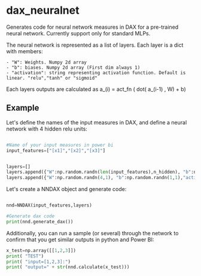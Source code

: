 # dax_neuralnet

Generates code for neural network measures in DAX for a pre-trained neural network.
Currently support only for standard MLPs.

The neural network is represented as a list of layers.
Each layer is a dict with members:

	- "W": Weights. Numpy 2d array
	- "b": biases. Numpy 2d array (First dim always 1)
	- "activation": string representing activation function. Default is linear. "relu","tanh" or "sigmoid"

Each layers outputs are calculated as a_(i) = act_fn ( dot( a_(i-1) , W) + b)

## Example

Let's define the names of the input measures in DAX, and define a neural network with 4 hidden relu units:
```python

#Name of your input measures in power bi
input_features=["[x1]","[x2]","[x3]"]


layers=[]
layers.append({"W":np.random.randn(len(input_features),n_hidden), "b":np.random.randn(1,4),"activation":"relu"})
layers.append({"W":np.random.randn(4,1), "b":np.random.randn(1,1),"activation":""})

```
Let's create a NNDAX object and generate code:
```python

nnd=NNDAX(input_features,layers)

#Generate dax code
print(nnd.generate_dax())

```
Additionally, you can run a sample (or several) through the network to confirm that you get similar outputs in python and Power BI:
```python
x_test=np.array([[1,2,3]])
print( "TEST")
print( "input=[1,2,3]:")
print( "output=" + str(nnd.calculate(x_test)))
```
